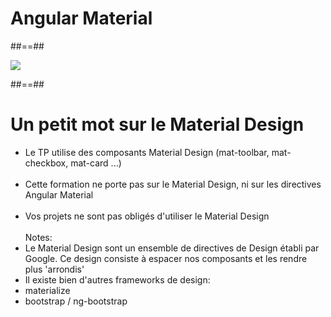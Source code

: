 <!-- .slide: class="transition-bg-sfeir-2" -->
# Angular Material

##==##

<!-- .slide: class="full-center" -->
![](assets/images/school/basics/angular_material.png)

##==##

<!-- .slide -->
# Un petit mot sur le Material Design

- Le TP utilise des composants Material Design (mat-toolbar, mat-checkbox, mat-card ...)<br/><br/>
- Cette formation ne porte pas sur le Material Design, ni sur les directives Angular Material<br/><br/>
- Vos projets ne sont pas obligés d'utiliser le Material Design<br/><br/>
Notes:
- Le Material Design sont un ensemble de directives de Design établi par Google. Ce design consiste à espacer nos composants et les rendre plus 'arrondis'
- Il existe bien d'autres frameworks de design:
 - materialize
 - bootstrap / ng-bootstrap
